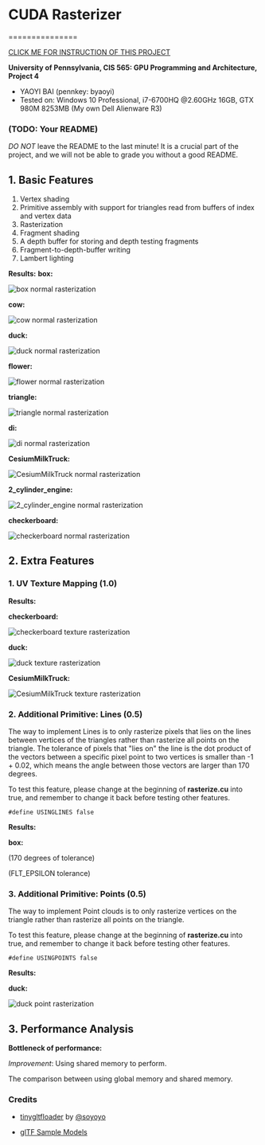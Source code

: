 # **CUDA Rasterizer**

===============



[CLICK ME FOR INSTRUCTION OF THIS PROJECT](./INSTRUCTION.md)



**University of Pennsylvania, CIS 565: GPU Programming and Architecture, Project 4**


* YAOYI BAI (pennkey: byaoyi)
* Tested on: Windows 10 Professional, i7-6700HQ  @2.60GHz 16GB, GTX 980M 8253MB (My own Dell Alienware R3)

### (TODO: Your README)

*DO NOT* leave the README to the last minute! It is a crucial part of the
project, and we will not be able to grade you without a good README.

## **1. Basic Features**
 1. Vertex shading
 2. Primitive assembly with support for triangles read from buffers of index and vertex data
 3. Rasterization
 4. Fragment shading
 5. A depth buffer for storing and depth testing fragments
 6. Fragment-to-depth-buffer writing
 7. Lambert lighting

**Results:** 
**box:**

![box normal rasterization](https://lh3.googleusercontent.com/-qYOfrvIJiDg/WeExNfX99KI/AAAAAAAABBk/poJABEGVu1IIOoOEKt5nm1PGoOzcKCicACLcBGAs/s0/box.gif "box.gif")

**cow:**

![cow normal rasterization](https://lh3.googleusercontent.com/-Zfhj3tvrP5Q/WeEt2ulKUxI/AAAAAAAABAM/RT-GalorVQoF7yYEgJ3rUsICtuJa8Qh9QCLcBGAs/s0/cow.gif "cow.gif")

**duck:**

![duck normal rasterization](https://lh3.googleusercontent.com/-LQi4GtiM-3Q/WeEtJgcYxTI/AAAAAAAAA_4/0WYwtiE7orQXN7GYvA6E52oAfeebYBNLgCLcBGAs/s0/duck.gif "duck.gif")

**flower:**

![flower normal rasterization](https://lh3.googleusercontent.com/-ueP481WcJXA/WeEuc0KWnNI/AAAAAAAABAk/wDyoTQnTwW41lEzRrbkCFvUb9pbipOjJQCLcBGAs/s0/flower.gif "flower.gif")

**triangle:**

![triangle normal rasterization](https://lh3.googleusercontent.com/-82OQF5cBjeA/WeEyKTi15YI/AAAAAAAABCM/FEzOwcA1iHgrAcdaua1ic-sIc6QKLMNpgCLcBGAs/s0/triangle.gif "triangle.gif")

**di:**

![di normal rasterization](https://lh3.googleusercontent.com/-CB00VlVO33Y/WeEwhc6Y-_I/AAAAAAAABBQ/jACIpRS_Kc0LWdMbkYo46civzuZW9aZ6ACLcBGAs/s0/di.gif "di.gif")

**CesiumMilkTruck:**

![CesiumMilkTruck normal rasterization](https://lh3.googleusercontent.com/-kzu5CXH28YU/WeEyvsZmZkI/AAAAAAAABCs/5oce21ZkNo4YZ4vUqQNOw-Sr1UtlxRA8gCLcBGAs/s0/CesiumMilkTruck.gif "CesiumMilkTruck.gif")

**2_cylinder_engine:** 

![2_cylinder_engine normal rasterization](https://lh3.googleusercontent.com/-_ls1SibOQ_E/WeEzmWnS1wI/AAAAAAAABDU/DP09VJdvFQMXjFCjVZu43MSmEo1n2tW_ACLcBGAs/s0/2_cylinder_engine.gif "2_cylinder_engine.gif")

**checkerboard:**

![checkerboard normal rasterization](https://lh3.googleusercontent.com/-zfa94tv0Wxc/WeE0O-9s1pI/AAAAAAAABDs/bEdQD3tONOYJo8uJbbVO5_zHDpGR-6NrQCLcBGAs/s0/checkerboard.gif "checkerboard.gif")

## **2. Extra Features**

### 1. UV Texture Mapping (1.0)

**Results:** 

**checkerboard:**

![checkerboard texture rasterization](https://lh3.googleusercontent.com/--eh0A_fp1wE/WeJ-By5iepI/AAAAAAAABE8/do-2zKpamLUEU9uwTLcWtqtp5XDQ8giYwCLcBGAs/s0/UVcheckerboard.gif "UVcheckerboard.gif")

**duck:**

![duck texture rasterization](https://lh3.googleusercontent.com/-w3tHNJfKIj4/WeK8mJ5H9-I/AAAAAAAABFo/Hz7GA1gO80wYUicZNnjpZZBTac4_JcrkgCLcBGAs/s0/UVduck.gif "UVduck.gif")

**CesiumMilkTruck:**

![CesiumMilkTruck texture rasterization](https://lh3.googleusercontent.com/-QYGDsGXlnak/WeK8MvSz2kI/AAAAAAAABFg/UFgK1HsnQgMW7W4vfA-vMF68ZpNelEXUgCLcBGAs/s0/UVCesiumMilkTruck.gif "UVCesiumMilkTruck.gif")

### 2. Additional Primitive: Lines (0.5) 

The way to implement Lines is to only rasterize pixels that lies on the lines between vertices of the triangles rather than rasterize all points on the triangle. The tolerance of pixels that "lies on" the line is the dot product of the vectors between a specific pixel point to two vertices is smaller than -1 + 0.02, which means the angle between those vectors are larger than 170 degrees.

To test this feature, please change at the beginning of **rasterize.cu** into true, and remember to change it back before testing other features. 

    #define USINGLINES false

**Results:** 

**box:**


(170 degrees of tolerance)


(FLT_EPSILON tolerance)


### 3. Additional Primitive: Points (0.5)

The way to implement Point clouds is to only rasterize vertices on the triangle rather than rasterize all points on the triangle.

To test this feature, please change at the beginning of **rasterize.cu** into true, and remember to change it back before testing other features. 

    #define USINGPOINTS false

**Results:** 

**duck:**

![duck point rasterization](https://lh3.googleusercontent.com/-EpRsvGCk_dM/WeLExW6T8YI/AAAAAAAABGE/HmGk2HY126kDhmZYUsBbp7dY3ZG1nqSYACLcBGAs/s0/PointDuck.gif "PointDuck.gif")

## **3. Performance Analysis**

**Bottleneck of performance:**


*Improvement*: Using shared memory to perform.

The comparison between using global memory and shared memory.


### Credits

* [tinygltfloader](https://github.com/syoyo/tinygltfloader) by [@soyoyo](https://github.com/syoyo)

* [glTF Sample Models](https://github.com/KhronosGroup/glTF/blob/master/sampleModels/README.md)

